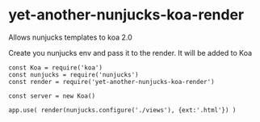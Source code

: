 # yet-another-nunjucks-koa-render
Allows nunjucks templates to koa 2.0

Create you nunjucks env and pass it to the render. It will be added to Koa
```
const Koa = require('koa')
const nunjucks = require('nunjucks')
const render = require('yet-another-nunjucks-koa-render')

const server = new Koa()

app.use( render(nunjucks.configure('./views'), {ext:'.html'}) )
```